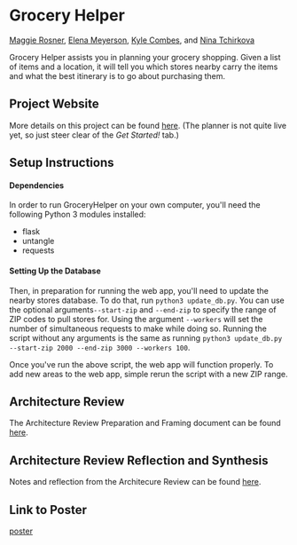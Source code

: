 # Grocery Helper
[Maggie Rosner](https://github.com/MargaretRosner), [Elena Meyerson](https://github.com/elenameyerson), [Kyle Combes](https://github.com/kylecombes), and [Nina Tchirkova](https://github.com/ntchirkova)

Grocery Helper assists you in planning your grocery shopping. Given a list of items and a location, it will tell you
which stores nearby carry the items and what the best itinerary is to go about purchasing them.

## Project Website

More details on this project can be found [here](http://groceryhelper-sd2017.herokuapp.com/). (The planner is not quite
live yet, so just steer clear of the _Get Started!_ tab.)

## Setup Instructions

#### Dependencies

In order to run GroceryHelper on your own computer, you'll need the following Python 3 modules installed:
  * flask
  * untangle
  * requests

#### Setting Up the Database

Then, in preparation for running the web app, you'll need to update the nearby stores database. To do that, run
`python3 update_db.py`. You can use the optional arguments`--start-zip` and `--end-zip` to specify the range of ZIP codes
to pull stores for. Using the argument `--workers` will set the number of simultaneous requests to make while doing so.
Running the script without any arguments is the same as running `python3 update_db.py --start-zip 2000 --end-zip 3000 --workers 100`.

Once you've run the above script, the web app will function properly. To add new areas to the web app, simple rerun the
script with a new ZIP range.

## Architecture Review
The Architecture Review Preparation and Framing document can be found [here](documentation/ArchReviewPrepFraming.md).

## Architecture Review Reflection and Synthesis
Notes and reflection from the Architecure Review can be found [here](documentation/ArchReviewSynth.md).

## Link to Poster
[poster](https://drive.google.com/open?id=0B33rktaN0ltBUWNONmhKMDRNLW8)
